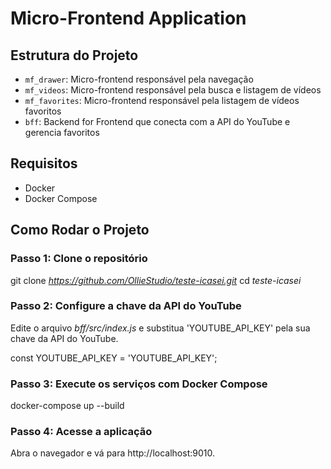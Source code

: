 # Micro-Frontend Application

## Estrutura do Projeto

- `mf_drawer`: Micro-frontend responsável pela navegação
- `mf_videos`: Micro-frontend responsável pela busca e listagem de vídeos
- `mf_favorites`: Micro-frontend responsável pela listagem de vídeos favoritos
- `bff`: Backend for Frontend que conecta com a API do YouTube e gerencia favoritos

## Requisitos

- Docker
- Docker Compose

## Como Rodar o Projeto

### Passo 1: Clone o repositório

git clone *https://github.com/OllieStudio/teste-icasei.git*
cd *teste-icasei*

### Passo 2: Configure a chave da API do YouTube
Edite o arquivo *bff/src/index.js* e substitua 'YOUTUBE_API_KEY' pela sua chave da API do YouTube.

const YOUTUBE_API_KEY = 'YOUTUBE_API_KEY';

### Passo 3: Execute os serviços com Docker Compose
docker-compose up --build

### Passo 4: Acesse a aplicação
Abra o navegador e vá para http://localhost:9010.

